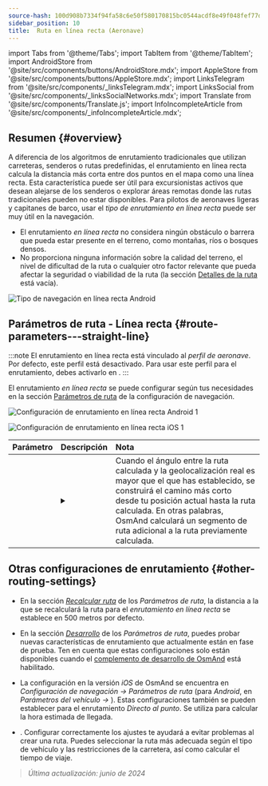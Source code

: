 ```yaml
---
source-hash: 100d908b7334f94fa58c6e50f580170815bc0544acdf8e49f048fef77daafbc2
sidebar_position: 10
title:  Ruta en línea recta (Aeronave)
---
```

import Tabs from '@theme/Tabs';
import TabItem from '@theme/TabItem';
import AndroidStore from '@site/src/components/buttons/AndroidStore.mdx';
import AppleStore from '@site/src/components/buttons/AppleStore.mdx';
import LinksTelegram from '@site/src/components/_linksTelegram.mdx';
import LinksSocial from '@site/src/components/_linksSocialNetworks.mdx';
import Translate from '@site/src/components/Translate.js';
import InfoIncompleteArticle from '@site/src/components/_infoIncompleteArticle.mdx';


<InfoIncompleteArticle/>


## Resumen {#overview}

A diferencia de los algoritmos de enrutamiento tradicionales que utilizan carreteras, senderos o rutas predefinidas, el enrutamiento en línea recta calcula la distancia más corta entre dos puntos en el mapa como una línea recta. Esta característica puede ser útil para excursionistas activos que desean alejarse de los senderos o explorar áreas remotas donde las rutas tradicionales pueden no estar disponibles. Para pilotos de aeronaves ligeras y capitanes de barco, usar el *tipo de enrutamiento en línea recta* puede ser muy útil en la navegación.

<!-- ![Ejemplo de navegación en línea recta Android 1](@site/static/img/navigation/routing/straight_line_routing_andr_1.png) ![Ejemplo de navegación en línea recta Android 1](@site/static/img/navigation/routing/straight_line_routing_andr_2.png) -->

- El enrutamiento *en línea recta* no considera ningún obstáculo o barrera que pueda estar presente en el terreno, como montañas, ríos o bosques densos.
- No proporciona ninguna información sobre la calidad del terreno, el nivel de dificultad de la ruta o cualquier otro factor relevante que pueda afectar la seguridad o viabilidad de la ruta (la sección [Detalles de la ruta](../setup/route-details.md) está vacía).

![Tipo de navegación en línea recta Android](@site/static/img/navigation/routing/straight_line_routing_andr.png)


## Parámetros de ruta - Línea recta {#route-parameters---straight-line}

:::note
El enrutamiento en línea recta está vinculado al *perfil de aeronave*. Por defecto, este perfil está desactivado. Para usar este perfil para el enrutamiento, debes activarlo en *<Translate android="true" ids="shared_string_menu,shared_string_settings,application_profiles"/>*.
:::

El enrutamiento *en línea recta* se puede configurar según tus necesidades en la sección [Parámetros de ruta](../guidance/navigation-settings.md#route-parameters) de la configuración de navegación.

<Tabs groupId="operating-systems" queryString="current-os">

<TabItem value="android" label="Android">

![Configuración de enrutamiento en línea recta Android 1](@site/static/img/navigation/routing/aircraft_routing_andr.png)

</TabItem>

<TabItem value="ios" label="iOS">

![Configuración de enrutamiento en línea recta iOS 1](@site/static/img/navigation/routing/straight_line_ios.png)

</TabItem>

</Tabs>

| Parámetro | Descripción | Nota |
|:------------|:---------------|:---------------|
| *<Translate android="true" ids="recalc_angle_dialog_title"/>* | <details><summary> <Translate android="true" ids="recalc_angle_dialog_descr"/> </summary>![Recálculo en línea recta Android](@site/static/img/navigation/routing/straight_line_recalculation_andr.png) </details> | Cuando el ángulo entre la ruta calculada y la geolocalización real es mayor que el que has establecido, se construirá el camino más corto desde tu posición actual hasta la ruta calculada. En otras palabras, OsmAnd calculará un segmento de ruta adicional a la ruta previamente calculada. |


## Otras configuraciones de enrutamiento {#other-routing-settings}

- En la sección [*Recalcular ruta*](../../navigation/guidance/navigation-settings.md#recalculate-route) de los *Parámetros de ruta*, la distancia a la que se recalculará la ruta para el *enrutamiento en línea recta* se establece en 500 metros por defecto.

- En la sección [*Desarrollo*](../guidance/navigation-settings.md#development-settings) de los *Parámetros de ruta*, puedes probar nuevas características de enrutamiento que actualmente están en fase de prueba. Ten en cuenta que estas configuraciones solo están disponibles cuando el [complemento de desarrollo de OsmAnd](../../plugins/development.md) está habilitado.

- La configuración *[<Translate ios="true" ids="road_speeds"/>](../guidance/navigation-settings.md#road-speeds)* en la versión *iOS* de OsmAnd se encuentra en *Configuración de navegación → Parámetros de ruta* (para *Android*, en *Parámetros del vehículo → [<Translate android="true" ids="default_speed_setting_title"/>](../guidance/navigation-settings.md#default-speed--road-speeds)*). Estas configuraciones también se pueden establecer para el enrutamiento *Directo al punto*. Se utiliza para calcular la hora estimada de llegada.

- *[<Translate ios="true" ids="vehicle_parameters"/>](../guidance/navigation-settings.md#vehicle-parameters)*. Configurar correctamente los ajustes te ayudará a evitar problemas al crear una ruta. Puedes seleccionar la ruta más adecuada según el tipo de vehículo y las restricciones de la carretera, así como calcular el tiempo de viaje.

> *Última actualización: junio de 2024*